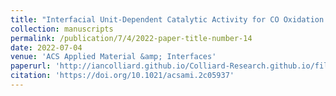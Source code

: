 ```yaml
---
title: "Interfacial Unit-Dependent Catalytic Activity for CO Oxidation over Cerium Oxysulfate Cluster Assemblies"
collection: manuscripts
permalink: /publication/7/4/2022-paper-title-number-14
date: 2022-07-04
venue: 'ACS Applied Material &amp; Interfaces'
paperurl: 'http://iancolliard.github.io/Colliard-Research.github.io/files/paper14.pdf'
citation: 'https://doi.org/10.1021/acsami.2c05937'
---
```

